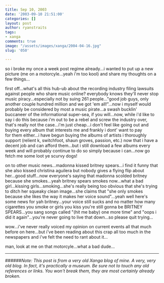 ```yaml
---
title: Sep 10, 2003
date: '2003-09-10 21:51:00'
categories: []
layout: post
author: ryanstraits
tags:
- xanga
comments: true
image: "/assets/images/xanga/2004-04-16.jpg"
slug: '050'

---
```

so i broke my once a week post regime already...i wanted to put up a new picture (me on a motorcyle...yeah i'm too kool) and share my thoughts on a few things...

<!-- break -->

first off...what's all this hub-ub about the recording industry filing lawsuits against people who share music online? everybody knows they'll never stop music piracy...especially not by suing 261 people..."good job guys, only another couple hundred million and we got 'em all!"...now i myself would probably be considered by most a music pirate...a swash bucklin' buccaneer of the informational super-sea, if you will...now, while i'd like to say i do this because i'm out to be a rebel and screw the industry over, that's really not the case...i'm just cheap...i don't feel like going out and buying every album that interests me and frankly i dont' want to pay for them either...i have begun buying the albums of artists i thoroughly support (relient k, switchfoot, shaun groves, passion, etc.) now that i have a decent job and can afford them...but i still download a few albums every week and will probably continue to do so simply because i can...now go fetch me some loot ye scurvy dogs!

on to other music news...madonna kissed britney spears...i find it funny that she also kissed christina aguilera but nobody gives a flying flip about her...good stuff...now everyone's saying that madonna scolded britney because she smokes...yeah britney spears smokes now...what a bad girl...kissing girls...smoking...she's really being too obvious that she's trying to ditch her squeaky clean image...she claims that "she only smokes because she likes the way it makes her voice sound"...yeah well here's some news for yah britney...your voice still sucks and no matter how many cigarettes you smoke or girls you kiss you're still gonna be BRITNEY SPEARS...you sang songs called "(hit me baby) one more time" and "oops i did it again"...you're never going to live that down...so please quit trying...

wow...i've never really voiced my opinion on current events all that much before on here...but i've been reading about this crap all too much in the newspapers and i've felt the need to rant about it...

man, look at me on that motorcyle...what a bad dude...

---

######*Note: This post is from a very old Xanga blog of mine. A very, very old blog. In fact, it's practically a museum. Be sure not to touch any old references or links. You won't break them, they are most certainly already broken.*